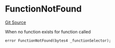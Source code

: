 # FunctionNotFound
[Git Source](https://github.com/thrackle-io/tron/blob/5b7fc1e99a9efe7cd4509a3bd8aa91769d651104/src/client/token/handler/diamond/HandlerDiamond.sol)

When no function exists for function called


```solidity
error FunctionNotFound(bytes4 _functionSelector);
```

